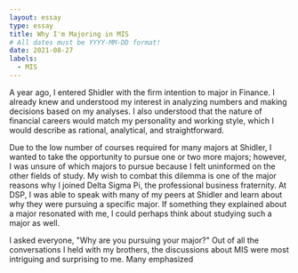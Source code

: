 ```yaml
---
layout: essay
type: essay
title: Why I'm Majoring in MIS
# All dates must be YYYY-MM-DD format!
date: 2021-08-27
labels:
  - MIS
---
```


A year ago, I entered Shidler with the firm intention to major in Finance. I already knew and understood my interest in analyzing numbers and making decisions based on my analyses. I also understood that the nature of financial careers would match my personality and working style, which I would describe as rational, analytical, and straightforward. 

Due to the low number of courses required for many majors at Shidler, I wanted to take the opportunity to pursue one or two more majors; however, I was unsure of which majors to pursue because I felt uninformed on the other fields of study. My wish to combat this dilemma is one of the major reasons why I joined Delta Sigma Pi, the professional business fraternity. At DSP, I was able to speak with many of my peers at Shidler and learn about why they were pursuing a specific major. If something they explained about a major resonated with me, I could perhaps think about studying such a major as well.

I asked everyone, "Why are you pursuing your major?" Out of all the conversations I held with my brothers, the discussions about MIS were most intriguing and surprising to me. Many emphasized 
